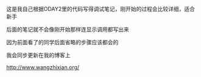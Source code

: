这是我自己根据ODAY2里的代码写得调试笔记，刚开始的过程会比较详细，适合新手 

后面的笔记就不会像刚开始那样连显示调用都写出来 

因为前面看了的同学后面省略的步骤应该都会的

我会同步更新在我的博客上

http://www.wangzhixian.org/
